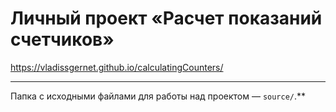 # Личный проект «Расчет показаний счетчиков»

https://vladissgernet.github.io/calculatingCounters/

---

Папка с исходными файлами для работы над проектом — `source/`.**
